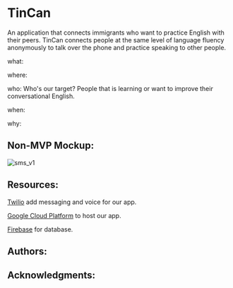 # TinCan

An application that connects immigrants who want to practice English with their peers.
TinCan connects people at the same level of language fluency anonymously to talk over the phone and practice speaking to other people.

what:

where:

who: Who's our target? People that is learning or want to improve their conversational English. 

when:

why: 

## Non-MVP Mockup:

![sms_v1](https://user-images.githubusercontent.com/7967489/28241582-324735a8-694c-11e7-8966-57f07da134fc.png)

## Resources:

[Twilio](https://www.twilio.com/what-is-cloud-communications?) add messaging and voice for our app.

[Google Cloud Platform](https://cloud.google.com/) to host our app.

[Firebase](https://firebase.google.com/) for database. 

## Authors:

## Acknowledgments: